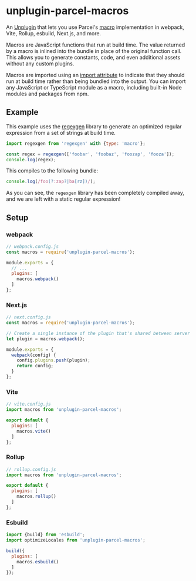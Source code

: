 # unplugin-parcel-macros

An [Unplugin](https://unplugin.vercel.app) that lets you use Parcel's [macro](https://parceljs.org/features/macros/) implementation in webpack, Vite, Rollup, esbuild, Next.js, and more.

Macros are JavaScript functions that run at build time. The value returned by a macro is inlined into the bundle in place of the original function call. This allows you to generate constants, code, and even additional assets without any custom plugins.

Macros are imported using an [import attribute](https://github.com/tc39/proposal-import-attributes) to indicate that they should run at build time rather than being bundled into the output. You can import any JavaScript or TypeScript module as a macro, including built-in Node modules and packages from npm.

## Example

This example uses the [regexgen](https://github.com/devongovett/regexgen) library to generate an optimized regular expression from a set of strings at build time.

```js
import regexgen from 'regexgen' with {type: 'macro'};

const regex = regexgen(['foobar', 'foobaz', 'foozap', 'fooza']);
console.log(regex);
```

This compiles to the following bundle:

```js
console.log(/foo(?:zap?|ba[rz])/);
```

As you can see, the `regexgen` library has been completely compiled away, and we are left with a static regular expression!

## Setup

### webpack

```js
// webpack.config.js
const macros = require('unplugin-parcel-macros');

module.exports = {
  // ...
  plugins: [
    macros.webpack()
  ]
};
```

### Next.js

```js
// next.config.js
const macros = require('unplugin-parcel-macros');

// Create a single instance of the plugin that's shared between server and client builds.
let plugin = macros.webpack();

module.exports = {
  webpack(config) {
    config.plugins.push(plugin);
    return config;
  }
};
```

### Vite

```js
// vite.config.js
import macros from 'unplugin-parcel-macros';

export default {
  plugins: [
    macros.vite()
  ]
};
```

### Rollup

```js
// rollup.config.js
import macros from 'unplugin-parcel-macros';

export default {
  plugins: [
    macros.rollup()
  ]
};
```

### Esbuild

```js
import {build} from 'esbuild';
import optimizeLocales from 'unplugin-parcel-macros';

build({
  plugins: [
    macros.esbuild()
  ]
});
```
